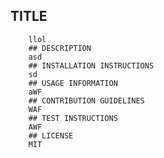 ## TITLE
        llol
        ## DESCRIPTION 
        asd
        ## INSTALLATION INSTRUCTIONS 
        sd
        ## USAGE INFORMATION 
        aWF
        ## CONTRIBUTION GUIDELINES 
        WAF
        ## TEST INSTRUCTIONS
        AWF
        ## LICENSE
        MIT